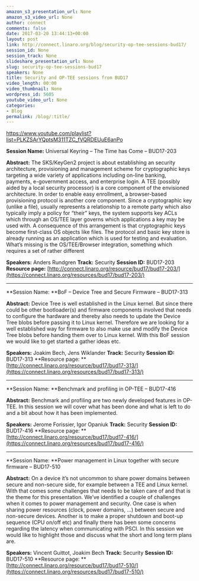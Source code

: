 ```yaml
---
amazon_s3_presentation_url: None
amazon_s3_video_url: None
author: connect
comments: false
date: 2017-03-20 13:44:13+00:00
layout: post
link: http://connect.linaro.org/blog/security-op-tee-sessions-bud17/
session_id: None
session_track: None
slideshare_presentation_url: None
slug: security-op-tee-sessions-bud17
speakers: None
title: Security and OP-TEE sessions from BUD17
video_length: 00:00
video_thumbnail: None
wordpress_id: 5605
youtube_video_url: None
categories:
- Blog
permalink: /blog/:title/
---
```


https://www.youtube.com/playlist?list=PLKZSArYQptsM311TZC_fVQRDEUuE6anPo

**Session Name:** Universal Keyring – The Time has Come – BUD17-203

**Abstract:**
The SKS/KeyGen2 project is about establishing an security architecture, provisioning and management scheme for cryptographic keys targeting a wide variety of applications including on-line banking, payments, e-government access, and enterprise login. A TEE (possibly aided by a local security processor) is a core component of the envisioned architecture. In order to enable easy enrollment, a browser-based provisioning protocol is another core component. Since a cryptographic key (unlike a file), usually represents a relationship to a remote party which also typically imply a policy for “their” keys, the system supports key ACLs which through an OS/TEE layer governs which applications a key may be used with. A consequence of this arrangement is that cryptographic keys become first-class OS objects like files. The protocol and basic key store is already running as an application which is used for testing and evaluation. What’s missing is the OS/TEE/Browser integration, something which requires a set of rather different

**Speakers:** Anders Rundgren
**Track:** Security
**Session ID:** BUD17-203
**Resource page:** [http://connect.linaro.org/resource/bud17/bud17-203/](https://connect.linaro.org/resources/bud17/bud17-203/)



* * *



**Session Name: **BoF – Device Tree and Secure Firmware – BUD17-313

**Abstract:**
Device Tree is well established in the Linux kernel. But since there could be other bootloader(s) and firmware components involved that needs to configure the hardware and thereby also needs to update the Device Tree blobs before passing it to Linux kernel. Therefore we are looking for a well established way for firmware to also make use and modify the Device Tree blobs before handing them over to Linux kernel. With this BoF session we would like to get started a gather ideas etc.

**Speakers:** Joakim Bech, Jens Wiklander
**Track:** Security
**Session ID:** BUD17-313
**Resource page: **[http://connect.linaro.org/resource/bud17/bud17-313/](https://connect.linaro.org/resources/bud17/bud17-313/)



* * *



**Session Name: **Benchmark and profiling in OP-TEE – BUD17-416

**Abstract:**
Benchmark and profiling are two newly developed features in OP-TEE. In this session we will cover what has been done and what is left to do and a bit about how it has been implemented.

**Speakers:** Jerome Forissier, Igor Opaniuk
**Track:** Security
**Session ID:** BUD17-416
**Resource page: **[http://connect.linaro.org/resource/bud17/bud17-416/](https://connect.linaro.org/resources/bud17/bud17-416/)



* * *



**Session Name: **Power management in Linux together with secure firmware – BUD17-510

**Abstract:**
On a device it’s not uncommon to share power domains between secure and non-secure side, for example between a TEE and Linux kernel. With that comes some challenges that needs to be taken care of and that is the theme for this presentation. We’ve identified a couple of challenges when it comes to power management and security. One case is when sharing power resources (clock, power domains, …) between secure and non-secure devices. Another is to make a proper shutdown and boot-up sequence (CPU on/off etc) and finally there has been some concerns regarding the latency when communicating with PSCI. In this session we would like to highlight those and discuss what the short and long term plans are.

**Speakers:** Vincent Guittot, Joakim Bech
**Track:** Security
**Session ID:** BUD17-510
**Resource page: **[http://connect.linaro.org/resource/bud17/bud17-510/](https://connect.linaro.org/resources/bud17/bud17-510/)

